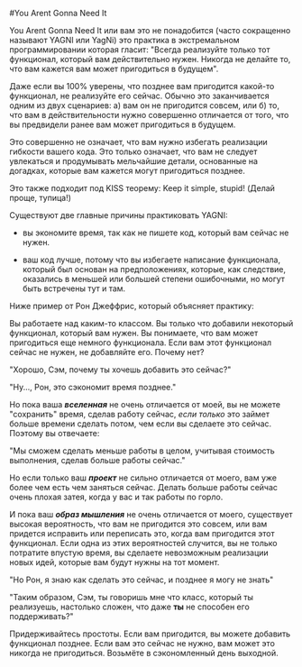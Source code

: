 #You Arent Gonna Need It

You Arent Gonna Need It или вам это не понадобится (часто сокращенно называют YAGNI или YagNi) это практика в экстремальном программировании которая гласит: "Всегда реализуйте только тот функционал, который вам действительно нужен. Никогда не делайте то, что вам кажется вам может пригодиться в будущем".

Даже если вы 100% уверены, что позднее вам пригодится какой-то функционал, не реализуйте его сейчас. Обычно это заканчивается одним из двух сценариев: а) вам он не пригодится совсем, или б) то, что вам в действительности нужно совершенно отличается от того, что вы предвидели ранее вам может пригодиться в будущем.

Это совершенно не означает, что вам нужно избегать реализации гибкости вашего кода. Это только означает, что вам не следует увлекаться и продумывать мельчайшие детали, основанные на догадках, которые вам кажется могут пригодиться позднее.

Это также подходит под KISS теорему: Keep it simple, stupid! (Делай проще, тупица!)

Существуют две главные причины практиковать YAGNI:

* вы экономите время, так как не пишете код, который вам сейчас не нужен.

* ваш код лучше, потому что вы избегаете написание функционала, который был основан на предположениях, которые, как следствие, оказались в меньшей или большей степени ошибочными, но могут быть встречены тут и там.

Ниже пример от Рон Джеффрис, который объясняет практику:

Вы работаете над каким-то классом. Вы только что добавили некоторый функционал, который вам нужен. Вы понимаете, что вам может пригодиться еще немного функционала. Если вам этот функционал сейчас не нужен, не добавляйте его. Почему нет?

"Хорошо, Сэм, почему ты хочешь добавить это сейчас?"

"Ну..., Рон, это сэкономит время позднее."

Но пока ваша _**вселенная**_ не очень отличается от моей, вы не можете "сохранить" время, сделав работу сейчас, _если только_ это займет больше времени сделать потом, чем если вы сделаете это сейчас. Поэтому вы отвечаете:

"Мы сможем сделать меньше работы в целом, учитывая стоимость выполнения, сделав больше работы сейчас."

Но если только ваш _**проект**_ не сильно отличается от моего, вам уже более чем есть чем заняться сейчас. Делать больше работы сейчас очень плохая затея, когда у вас и так работы по горло.

И пока ваш _**образ мышления**_ не очень отличается от моего, существует высокая вероятность, что вам не пригодится это совсем, или вам придется исправить или переписать это, когда вам пригодится этот функционал. Если одна из этих вероятностей случится, вы не только потратите впустую время, вы сделаете невозможным реализации новых идей, которые вам будут нужны на тот момент.

"Но Рон, я знаю как сделать это сейчас, и позднее я могу не знать"

"Таким образом, Сэм, ты говоришь мне что класс, который ты реализуешь, настолько сложен, что даже **ты** не способен его поддерживать?"

Придерживайтесь простоты. Если вам пригодится, вы можете добавить функционал позднее. Если вам это сейчас не нужно, вам может это никогда не пригодиться. Возьмёте в сэкономленный день выходной.



